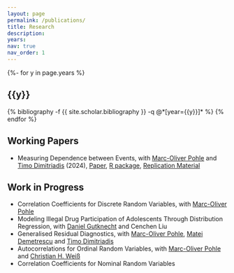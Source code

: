 ```yaml
---
layout: page
permalink: /publications/
title: Research
description:
years:
nav: true
nav_order: 1
---
```

<!-- _pages/publications.md -->
<div class="publications">

{%- for y in page.years %}
  <h2 class="year">{{y}}</h2>
  {% bibliography -f {{ site.scholar.bibliography }} -q @*[year={{y}}]* %}
{% endfor %}

</div>
<h2>Working Papers</h2>
<ul>
   <li>Measuring Dependence between Events, with <a href="https://sites.google.com/view/marcpohle/home">Marc-Oliver Pohle</a> and <a href="https://sites.google.com/view/timodimitriadis">Timo Dimitriadis</a> (2024), <a href="https://arxiv.org/abs/2403.17580">Paper</a>, <a href="https://github.com/jan-lukas-wermuth/BCor">R package</a>, <a href="https://github.com/jan-lukas-wermuth/replication BCor">Replication Material</a></li>
</ul>

<h2>Work in Progress</h2>
<ul>
   <li>Correlation Coefficients for Discrete Random Variables, with <a href="https://sites.google.com/view/marcpohle/home">Marc-Oliver Pohle</a></li>
   <li>Modeling Illegal Drug Participation of Adolescents Through Distribution Regression, with <a href="https://sites.google.com/view/daniel-gutknecht/home">Daniel Gutknecht</a> and Cenchen Liu</li>
   <li>Generalised Residual Diagnostics, with <a href="https://sites.google.com/view/marcpohle/home">Marc-Oliver Pohle</a>, <a href="https://econstat.statistik.tu-dortmund.de/lehrstuhl/arbeitsgruppe/demetrescu/">Matei Demetrescu</a> and <a href="https://sites.google.com/view/timodimitriadis">Timo Dimitriadis</a></li>
   <li>Autocorrelations for Ordinal Random Variables, with <a href="https://sites.google.com/view/marcpohle/home">Marc-Oliver Pohle</a> and <a href="https://www.hsu-hh.de/mathstat/">Christian H. Weiß</a></li>
   <li>Correlation Coefficients for Nominal Random Variables</li>
</ul>



